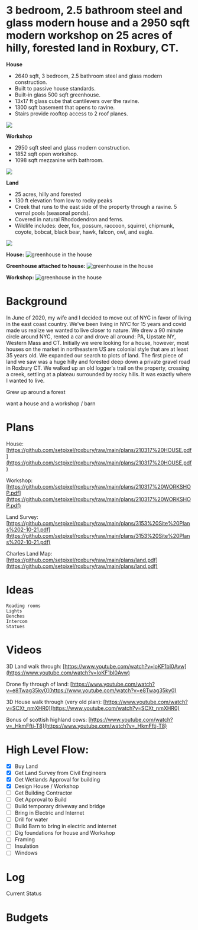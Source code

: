 # 3 bedroom, 2.5 bathroom steel and glass modern house and a 2950 sqft modern workshop on 25 acres of hilly, forested land in Roxbury, CT.

**House**
* 2640 sqft, 3 bedroom, 2.5 bathroom steel and glass modern construction. 
* Built to passive house standards. 
* Built-in glass 500 sqft greenhouse. 
* 13x17 ft glass cube that cantilevers over the ravine. 
* 1300 sqft basement that opens to ravine. 
* Stairs provide rooftop access to 2 roof planes.

![](https://github.com/setpixel/roxbury/raw/main/images/houseortho.jpg)

**Workshop**
* 2950 sqft steel and glass modern construction. 
* 1852 sqft open workshop. 
* 1098 sqft mezzanine with bathroom. 

![](https://github.com/setpixel/roxbury/raw/main/images/workshoportho.jpg)

**Land**
* 25 acres, hilly and forested
* 130 ft elevation from low to rocky peaks
* Creek that runs to the east side of the property through a ravine. 5 vernal pools (seasonal ponds). 
* Covered in natural Rhododendron and ferns. 
* Wildlife includes: deer, fox, possum, raccoon, squirrel, chipmunk, coyote, bobcat, black bear, hawk, falcon, owl, and eagle.

![](https://github.com/setpixel/roxbury/raw/main/images/landmap.jpg)


**House:**
![greenhouse in the house](https://github.com/setpixel/roxbury/raw/main/images/houserender.jpg)

**Greenhouse attached to house:**
![greenhouse in the house](https://github.com/setpixel/roxbury/raw/main/images/greenhouserender.jpg)

**Workshop:**
![greenhouse in the house](https://github.com/setpixel/roxbury/raw/main/images/workshoprender.jpg)

# Background

In June of 2020, my wife and I decided to move out of NYC in favor of living in the east coast country. We've been living in NYC for 15 years and covid made us realize we wanted to live closer to nature. We drew a 90 minute circle around NYC, rented a car and drove all around: PA, Upstate NY, Western Mass and CT. Initially we were looking for a house, however, most houses on the market in northeastern US are colonial style that are at least 35 years old. We expanded our search to plots of land. The first piece of land we saw was a huge hilly and forested deep down a private gravel road in Roxbury CT. We walked up an old logger's trail on the property, crossing a creek, settling at a plateau surrounded by rocky hills. It was exactly where I wanted to live.   

Grew up around a forest

want a house and a workshop / barn

# Plans

House: [https://github.com/setpixel/roxbury/raw/main/plans/210317%20HOUSE.pdf](https://github.com/setpixel/roxbury/raw/main/plans/210317%20HOUSE.pdf)   

Workshop: [https://github.com/setpixel/roxbury/raw/main/plans/210317%20WORKSHOP.pdf](https://github.com/setpixel/roxbury/raw/main/plans/210317%20WORKSHOP.pdf)   

Land Survey: [https://github.com/setpixel/roxbury/raw/main/plans/3153%20Site%20Plans%202-10-21.pdf](https://github.com/setpixel/roxbury/raw/main/plans/3153%20Site%20Plans%202-10-21.pdf)  

Charles Land Map: [https://github.com/setpixel/roxbury/raw/main/plans/land.pdf](https://github.com/setpixel/roxbury/raw/main/plans/land.pdf)  

# Ideas
    Reading rooms
    Lights
    Benches
    Intercom
    Statues

# Videos

3D Land walk through: [https://www.youtube.com/watch?v=loKF1bI0Avw](https://www.youtube.com/watch?v=loKF1bI0Avw)

Drone fly through of land: [https://www.youtube.com/watch?v=e8Twag35ky0](https://www.youtube.com/watch?v=e8Twag35ky0)

3D House walk through (very old plan): [https://www.youtube.com/watch?v=SCXt_nmXHR0](https://www.youtube.com/watch?v=SCXt_nmXHR0)

Bonus of scottish highland cows: [https://www.youtube.com/watch?v=_HkmFftj-T8](https://www.youtube.com/watch?v=_HkmFftj-T8)

# High Level Flow:
- [x] Buy Land
- [x] Get Land Survey from Civil Engineers
- [x] Get Wetlands Approval for building
- [x] Design House / Workshop
- [ ] Get Building Contractor
- [ ] Get Approval to Build
- [ ] Build temporary driveway and bridge
- [ ] Bring in Electric and Internet
- [ ] Drill for water
- [ ] Build Barn to bring in electric and internet
- [ ] Dig foundations for house and Workshop
- [ ] Framing
- [ ] Insulation
- [ ] Windows

# Log

Current Status

# Budgets
